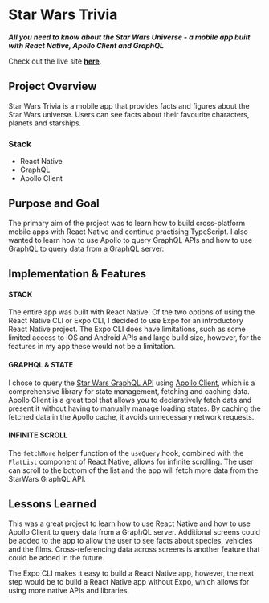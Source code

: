 # Star Wars Trivia

**_All you need to know about the Star Wars Universe - a mobile app built with React Native, Apollo Client and GraphQL_**

Check out the live site [**here**](https://tinyurl.com/starwars-trivia-gql).

## Project Overview

Star Wars Trivia is a mobile app that provides facts and
figures about the Star Wars universe. Users can see facts
about their favourite characters, planets and starships.

### Stack

- React Native
- GraphQL
- Apollo Client

## Purpose and Goal

The primary aim of the project was to learn how to build cross-platform mobile apps with React Native and continue practising TypeScript. I also wanted to learn how to use Apollo to query GraphQL APIs and how to use GraphQL to query data from a GraphQL server.

## Implementation & Features

#### STACK

The entire app was built with React Native. Of the two options of using the React Native CLI or Expo CLI, I decided to use Expo for an introductory React Native project. The Expo CLI does have limitations, such as some limited access to iOS and Android APIs and large build size, however, for the features in my app these would not be a limitation.

#### GRAPHQL & STATE

I chose to query the [Star Wars GraphQL API](https://github.com/graphql/swapi-graphql/) using [Apollo Client](https://www.apollographql.com/docs/react/), which is a comprehensive library for state management, fetching and caching data. Apollo Client is a great tool that allows you to declaratively fetch data and present it without having to manually manage loading states. By caching the fetched data in the Apollo cache, it avoids unnecessary network requests.

#### INFINITE SCROLL

The `fetchMore` helper function of the `useQuery` hook, combined with the `FlatList` component of React Native, allows for infinite scrolling. The user can scroll to the bottom of the list and the app will fetch more data from the StarWars GraphQL API.

## Lessons Learned

This was a great project to learn how to use React Native and how to use Apollo Client to query data from a GraphQL server. Additional screens could be added to the app to allow the user to see facts about species, vehicles and the films. Cross-referencing data across screens is another feature that could be added in the future.

The Expo CLI makes it easy to build a React Native app, however, the next step would be to build a React Native app without Expo, which allows for using more native APIs and libraries.
